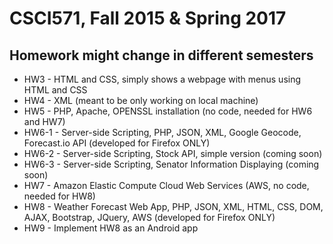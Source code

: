 # CSCI571, Fall 2015 & Spring 2017
## Homework might change in different semesters

* HW3 - HTML and CSS, simply shows a webpage with menus using HTML and CSS
* HW4 - XML (meant to be only working on local machine)
* HW5 - PHP, Apache, OPENSSL installation (no code, needed for HW6 and HW7)
* HW6-1 - Server-side Scripting, PHP, JSON, XML, Google Geocode, Forecast.io API (developed for Firefox ONLY)
* HW6-2 - Server-side Scripting, Stock API, simple version (coming soon)
* HW6-3 - Server-side Scripting, Senator Information Displaying (coming soon)
* HW7 - Amazon Elastic Compute Cloud Web Services (AWS, no code, needed for HW8)
* HW8 - Weather Forecast Web App, PHP, JSON, XML, HTML, CSS, DOM, AJAX, Bootstrap, JQuery, AWS (developed for Firefox ONLY)
* HW9 - Implement HW8 as an Android app
